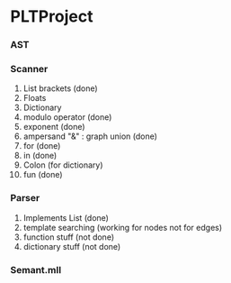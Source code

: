 # PLTProject

### AST 
### Scanner 
1. List brackets (done)
2. Floats 
3. Dictionary 
4. modulo operator (done)
5. exponent (done)
6. ampersand "&" : graph union (done)
7. for (done)
8. in  (done)
9. Colon (for dictionary)
10. fun (done)

### Parser 
1. Implements List (done)
2. template searching (working for nodes not for edges)
3. function stuff (not done)
4. dictionary stuff (not done)


### Semant.mll

